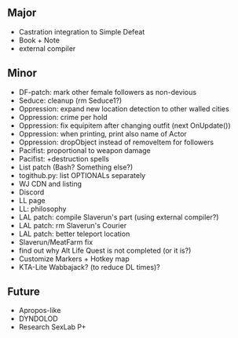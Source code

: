 ## Major
- Castration integration to Simple Defeat
- Book + Note
- external compiler

## Minor
- DF-patch: mark other female followers as non-devious
- Seduce: cleanup (rm Seduce1?)
- Oppression: expand new location detection to other walled cities
- Oppression: crime per hold
- Oppression: fix equipitem after changing outfit (next OnUpdate())
- Oppression: when printing, print also name of Actor
- Oppression: dropObject instead of removeItem for followers 
- Pacifist: proportional to weapon damage
- Pacifist: +destruction spells
- List patch (Bash? Something else?)
- togithub.py: list OPTIONALs separately
- WJ CDN and listing
- Discord
- LL page
- LL: philosophy
- LAL patch: compile Slaverun's part (using external compiler?)
- LAL patch: rm Slaverun's Courier
- LAL patch: better teleport location
- Slaverun/MeatFarm fix
- find out why Alt Life Quest is not completed (or it is?)
- Customize Markers + Hotkey map
- KTA-Lite Wabbajack? (to reduce DL times)?

## Future
- Apropos-like
- DYNDOLOD
- Research SexLab P+

